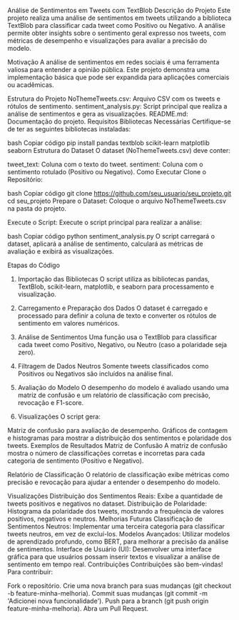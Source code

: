 Análise de Sentimentos em Tweets com TextBlob
Descrição do Projeto
Este projeto realiza uma análise de sentimentos em tweets utilizando a biblioteca TextBlob para classificar cada tweet como Positivo ou Negativo. A análise permite obter insights sobre o sentimento geral expresso nos tweets, com métricas de desempenho e visualizações para avaliar a precisão do modelo.

Motivação
A análise de sentimentos em redes sociais é uma ferramenta valiosa para entender a opinião pública. Este projeto demonstra uma implementação básica que pode ser expandida para aplicações comerciais ou acadêmicas.

Estrutura do Projeto
NoThemeTweets.csv: Arquivo CSV com os tweets e rótulos de sentimento.
sentiment_analysis.py: Script principal que realiza a análise de sentimentos e gera as visualizações.
README.md: Documentação do projeto.
Requisitos
Bibliotecas Necessárias
Certifique-se de ter as seguintes bibliotecas instaladas:

bash
Copiar código
pip install pandas textblob scikit-learn matplotlib seaborn
Estrutura do Dataset
O dataset (NoThemeTweets.csv) deve conter:

tweet_text: Coluna com o texto do tweet.
sentiment: Coluna com o sentimento rotulado (Positivo ou Negativo).
Como Executar
Clone o Repositório:

bash
Copiar código
git clone https://github.com/seu_usuario/seu_projeto.git
cd seu_projeto
Prepare o Dataset: Coloque o arquivo NoThemeTweets.csv na pasta do projeto.

Execute o Script: Execute o script principal para realizar a análise:

bash
Copiar código
python sentiment_analysis.py
O script carregará o dataset, aplicará a análise de sentimento, calculará as métricas de avaliação e exibirá as visualizações.

Etapas do Código
1. Importação das Bibliotecas
O script utiliza as bibliotecas pandas, TextBlob, scikit-learn, matplotlib, e seaborn para processamento e visualização.

2. Carregamento e Preparação dos Dados
O dataset é carregado e processado para definir a coluna de texto e converter os rótulos de sentimento em valores numéricos.

3. Análise de Sentimentos
Uma função usa o TextBlob para classificar cada tweet como Positivo, Negativo, ou Neutro (caso a polaridade seja zero).

4. Filtragem de Dados Neutros
Somente tweets classificados como Positivos ou Negativos são incluídos na análise final.

5. Avaliação do Modelo
O desempenho do modelo é avaliado usando uma matriz de confusão e um relatório de classificação com precisão, revocação e F1-score.

6. Visualizações
O script gera:

Matriz de confusão para avaliação de desempenho.
Gráficos de contagem e histogramas para mostrar a distribuição dos sentimentos e polaridade dos tweets.
Exemplos de Resultados
Matriz de Confusão
A matriz de confusão mostra o número de classificações corretas e incorretas para cada categoria de sentimento (Positivo e Negativo).

Relatório de Classificação
O relatório de classificação exibe métricas como precisão e revocação para ajudar a entender o desempenho do modelo.

Visualizações
Distribuição dos Sentimentos Reais: Exibe a quantidade de tweets positivos e negativos no dataset.
Distribuição de Polaridade: Histograma da polaridade dos tweets, mostrando a frequência de valores positivos, negativos e neutros.
Melhorias Futuras
Classificação de Sentimentos Neutros: Implementar uma terceira categoria para classificar tweets neutros, em vez de excluí-los.
Modelos Avançados: Utilizar modelos de aprendizado profundo, como BERT, para melhorar a precisão da análise de sentimentos.
Interface de Usuário (UI): Desenvolver uma interface gráfica para que usuários possam inserir textos e visualizar a análise de sentimento em tempo real.
Contribuições
Contribuições são bem-vindas! Para contribuir:

Fork o repositório.
Crie uma nova branch para suas mudanças (git checkout -b feature-minha-melhoria).
Commit suas mudanças (git commit -m 'Adicionei nova funcionalidade').
Push para a branch (git push origin feature-minha-melhoria).
Abra um Pull Request.

